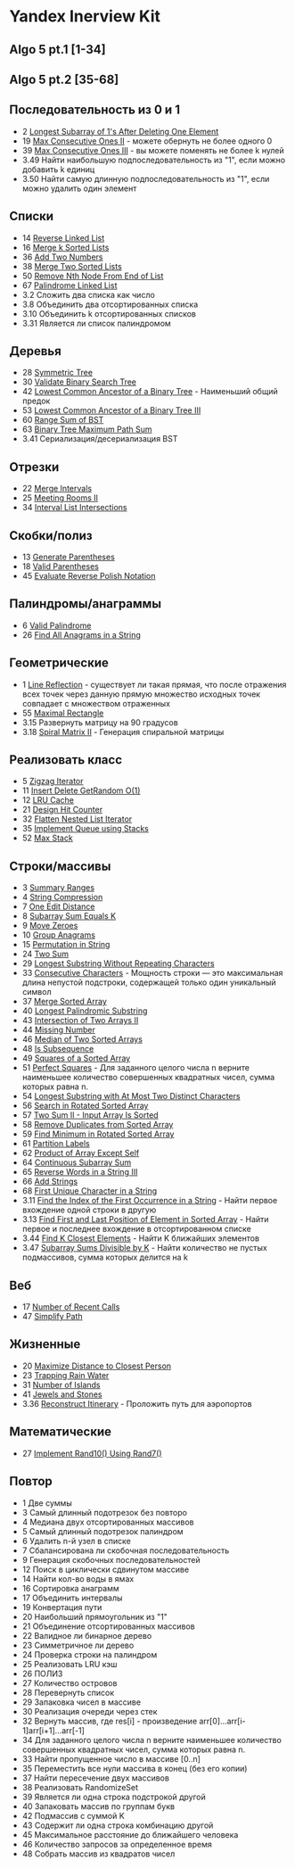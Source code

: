 # Yandex Inerview Kit
## Algo 5 pt.1 [1-34]
## Algo 5 pt.2 [35-68]

## Последовательность из 0 и 1
- 2	[Longest Subarray of 1's After Deleting One Element](https://leetcode.com/problems/longest-subarray-of-1s-after-deleting-one-element)
- 19 [Max Consecutive Ones II](https://leetcode.com/problems/max-consecutive-ones-ii) - можете обернуть не более одного 0
- 39 [Max Consecutive Ones III](https://leetcode.com/problems/max-consecutive-ones-iii) - вы можете поменять не более k нулей
- 3.49 Найти наибольшую подпоследовательность из "1", если можно добавить k единиц
- 3.50 Найти самую длинную подпоследовательность из "1", если можно удалить один элемент

## Списки
- 14 [Reverse Linked List](https://leetcode.com/problems/reverse-linked-list)
- 16 [Merge k Sorted Lists](https://leetcode.com/problems/merge-k-sorted-lists)
- 36 [Add Two Numbers](https://leetcode.com/problems/add-two-numbers)
- 38 [Merge Two Sorted Lists](https://leetcode.com/problems/merge-two-sorted-lists)
- 50 [Remove Nth Node From End of List](https://leetcode.com/problems/remove-nth-node-from-end-of-list)
- 67 [Palindrome Linked List](https://leetcode.com/problems/palindrome-linked-list)
- 3.2 Сложить два списка как число
- 3.8 Объединить два отсортированных списка
- 3.10 Объединить k отсортированных списков
- 3.31 Является ли список палиндромом

## Деревья
- 28 [Symmetric Tree](https://leetcode.com/problems/symmetric-tree)
- 30 [Validate Binary Search Tree](https://leetcode.com/problems/validate-binary-search-tree)
- 42 [Lowest Common Ancestor of a Binary Tree](https://leetcode.com/problems/lowest-common-ancestor-of-a-binary-tree) - Наименьший общий предок
- 53 [Lowest Common Ancestor of a Binary Tree III](https://leetcode.com/problems/lowest-common-ancestor-of-a-binary-tree-iii)
- 60 [Range Sum of BST](https://leetcode.com/problems/range-sum-of-bst)
- 63 [Binary Tree Maximum Path Sum](https://leetcode.com/problems/binary-tree-maximum-path-sum)
- 3.41 Сериализация/десериализация BST

## Отрезки
- 22 [Merge Intervals](https://leetcode.com/problems/merge-intervals)
- 25 [Meeting Rooms II](https://leetcode.com/problems/meeting-rooms-ii)
- 34 [Interval List Intersections](https://leetcode.com/problems/interval-list-intersections)

## Скобки/полиз
- 13 [Generate Parentheses](https://leetcode.com/problems/generate-parentheses)
- 18 [Valid Parentheses](https://leetcode.com/problems/valid-parentheses)
- 45 [Evaluate Reverse Polish Notation](https://leetcode.com/problems/evaluate-reverse-polish-notation)

## Палиндромы/анаграммы
- 6	[Valid Palindrome](https://leetcode.com/problems/valid-palindrome)
- 26 [Find All Anagrams in a String](https://leetcode.com/problems/find-all-anagrams-in-a-string)

## Геометрические
- 1	[Line Reflection](https://leetcode.com/problems/line-reflection) - существует ли такая прямая, что после отражения всех точек через данную прямую множество исходных точек совпадает с множеством отраженных
- 55 [Maximal Rectangle](https://leetcode.com/problems/maximal-rectangle)
- 3.15 Развернуть матрицу на 90 градусов
- 3.18 [Spiral Matrix II](https://leetcode.com/problems/spiral-matrix-ii) - Генерация спиральной матрицы

## Реализовать класс
- 5	[Zigzag Iterator](https://leetcode.com/problems/zigzag-iterator)
- 11 [Insert Delete GetRandom O(1)](https://leetcode.com/problems/insert-delete-getrandom-o1)
- 12 [LRU Cache](https://leetcode.com/problems/lru-cache)
- 21 [Design Hit Counter](https://leetcode.com/problems/design-hit-counter)
- 32 [Flatten Nested List Iterator](https://leetcode.com/problems/flatten-nested-list-iterator)
- 35 [Implement Queue using Stacks](https://leetcode.com/problems/implement-queue-using-stacks)
- 52 [Max Stack](https://leetcode.com/problems/max-stack)


## Строки/массивы
- 3	[Summary Ranges](https://leetcode.com/problems/summary-ranges)
- 4	[String Compression](https://leetcode.com/problems/string-compression)
- 7	[One Edit Distance](https://leetcode.com/problems/one-edit-distance)
- 8	[Subarray Sum Equals K](https://leetcode.com/problems/subarray-sum-equals-k)
- 9	[Move Zeroes](https://leetcode.com/problems/move-zeroes)
- 10 [Group Anagrams](https://leetcode.com/problems/group-anagrams)
- 15 [Permutation in String](https://leetcode.com/problems/permutation-in-string)
- 24 [Two Sum](https://leetcode.com/problems/two-sum)
- 29 [Longest Substring Without Repeating Characters](https://leetcode.com/problems/longest-substring-without-repeating-characters)
- 33 [Consecutive Characters](https://leetcode.com/problems/consecutive-characters) - Мощность строки — это максимальная длина непустой подстроки, содержащей только один уникальный символ
- 37 [Merge Sorted Array](https://leetcode.com/problems/merge-sorted-array)
- 40 [Longest Palindromic Substring](https://leetcode.com/problems/longest-palindromic-substring)
- 43 [Intersection of Two Arrays II](https://leetcode.com/problems/intersection-of-two-arrays-ii)
- 44 [Missing Number](https://leetcode.com/problems/missing-number)
- 46 [Median of Two Sorted Arrays](https://leetcode.com/problems/median-of-two-sorted-arrays)
- 48 [Is Subsequence](https://leetcode.com/problems/is-subsequence)
- 49 [Squares of a Sorted Array](https://leetcode.com/problems/squares-of-a-sorted-array)
- 51 [Perfect Squares](https://leetcode.com/problems/perfect-squares) - Для заданного целого числа n верните наименьшее количество совершенных квадратных чисел, сумма которых равна n.
- 54 [Longest Substring with At Most Two Distinct Characters](https://leetcode.com/problems/longest-substring-with-at-most-two-distinct-characters)
- 56 [Search in Rotated Sorted Array](https://leetcode.com/problems/search-in-rotated-sorted-array)
- 57 [Two Sum II - Input Array Is Sorted](https://leetcode.com/problems/two-sum-ii-input-array-is-sorted)
- 58 [Remove Duplicates from Sorted Array](https://leetcode.com/problems/remove-duplicates-from-sorted-array)
- 59 [Find Minimum in Rotated Sorted Array](https://leetcode.com/problems/find-minimum-in-rotated-sorted-array)
- 61 [Partition Labels](https://leetcode.com/problems/partition-labels)
- 62 [Product of Array Except Self](https://leetcode.com/problems/product-of-array-except-self)
- 64 [Continuous Subarray Sum](https://leetcode.com/problems/continuous-subarray-sum)
- 65 [Reverse Words in a String III](https://leetcode.com/problems/reverse-words-in-a-string-iii)
- 66 [Add Strings](https://leetcode.com/problems/add-strings)
- 68 [First Unique Character in a String](https://leetcode.com/problems/first-unique-character-in-a-string)
- 3.11 [Find the Index of the First Occurrence in a String](https://leetcode.com/problems/find-the-index-of-the-first-occurrence-in-a-string) - Найти первое вхождение одной строки в другую
- 3.13 [Find First and Last Position of Element in Sorted Array](https://leetcode.com/problems/find-first-and-last-position-of-element-in-sorted-array/) - Найти первое и последнее вхождение в отсортированном списке
- 3.44 [Find K Closest Elements](https://leetcode.com/problems/find-k-closest-elements) - Найти K ближайших элементов
- 3.47 [Subarray Sums Divisible by K](https://leetcode.com/problems/subarray-sums-divisible-by-k/) - Найти количество не пустых подмассивов, сумма которых делится на k

## Веб
- 17 [Number of Recent Calls](https://leetcode.com/problems/number-of-recent-calls)
- 47 [Simplify Path](https://leetcode.com/problems/simplify-path)

## Жизненные
- 20 [Maximize Distance to Closest Person](https://leetcode.com/problems/maximize-distance-to-closest-person)
- 23 [Trapping Rain Water](https://leetcode.com/problems/trapping-rain-water)
- 31 [Number of Islands](https://leetcode.com/problems/number-of-islands)
- 41 [Jewels and Stones](https://leetcode.com/problems/jewels-and-stones)
- 3.36 [Reconstruct Itinerary](https://leetcode.com/problems/reconstruct-itinerary) - Проложить путь для аэропортов

## Математические
- 27 [Implement Rand10() Using Rand7()](https://leetcode.com/problems/implement-rand10-using-rand7)



## Повтор
- 1 Две суммы
- 3 Самый длинный подотрезок без повторо
- 4 Медиана двух отсортированных массивов
- 5 Самый длинный подотрезок палиндром
- 6 Удалить n-й узел в списке
- 7 Сбалансирована ли скобочная последовательность
- 9 Генерация скобочных последовательностей
- 12 Поиск в циклически сдвинутом массиве
- 14 Найти кол-во воды в ямах
- 16 Сортировка анаграмм
- 17 Объединить интервалы
- 19 Конвертация пути
- 20 Наибольший прямоугольник из "1"
- 21 Объединение отсортированных массивов
- 22 Валидное ли бинарное дерево
- 23 Симметричное ли дерево
- 24 Проверка строки на палиндром
- 25 Реализовать LRU кэш
- 26 ПОЛИЗ
- 27 Количество островов
- 28 Перевернуть список
- 29 Запаковка чисел в массиве
- 30 Реализация очереди через стек
- 32 Вернуть массив, где res[i] - произведение arr[0]...arr[i-1]arr[i+1]...arr[-1]
- 34 Для заданного целого числа n верните наименьшее количество совершенных квадратных чисел, сумма которых равна n.
- 33 Найти пропущенное число в массиве [0..n]
- 35 Переместить все нули массива в конец (без его копии)
- 37 Найти пересечение двух массивов
- 38 Реализовать RandomizeSet
- 39 Является ли одна строка подстрокой другой
- 40 Запаковать массив по группам букв
- 42 Подмассив с суммой K
- 43 Содержит ли одна строка комбинацию другой
- 45 Максимальное расстояние до ближайшего человека
- 46 Количество запросов за определенное время
- 48 Собрать массив из квадратов чисел




